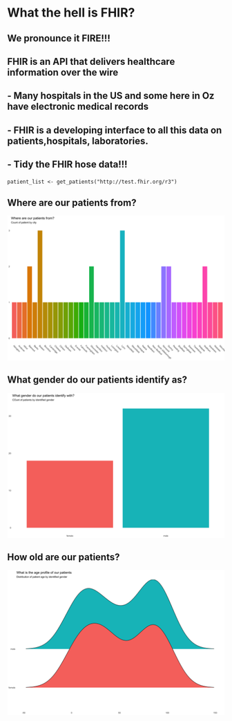 # What the hell is FHIR?

## We pronounce it FIRE!!!

## FHIR is an API that delivers healthcare information over the wire

## - Many hospitals in the US and some here in Oz have electronic medical records
## - FHIR is a developing interface to all this data on patients,hospitals, laboratories.
## - Tidy the FHIR hose data!!!

`patient_list <- get_patients("http://test.fhir.org/r3")`

## Where are our patients from?
![patient city chart](whereFrom.png)

## What gender do our patients identify as?
![patient gender](gender.png)

## How old are our patients?
![patient age gender](genderage.png)

